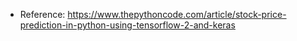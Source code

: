 - Reference:
    https://www.thepythoncode.com/article/stock-price-prediction-in-python-using-tensorflow-2-and-keras